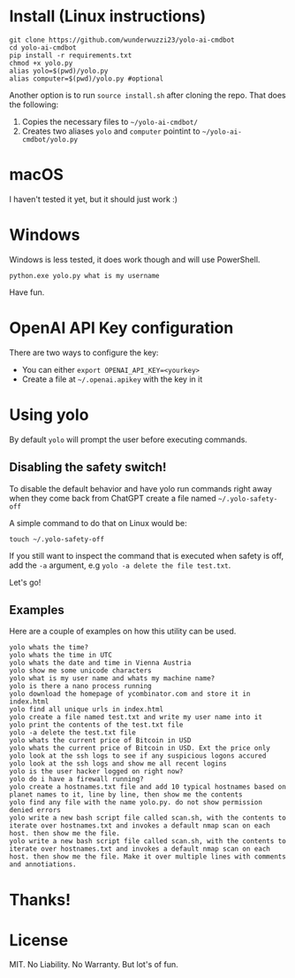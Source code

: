 # Install (Linux instructions)

```
git clone https://github.com/wunderwuzzi23/yolo-ai-cmdbot
cd yolo-ai-cmdbot
pip install -r requirements.txt
chmod +x yolo.py
alias yolo=$(pwd)/yolo.py
alias computer=$(pwd)/yolo.py #optional
```

Another option is to run `source install.sh` after cloning the repo. That does the following:
1. Copies the necessary files to `~/yolo-ai-cmdbot/`
2. Creates two aliases `yolo` and `computer` pointint to `~/yolo-ai-cmdbot/yolo.py`


# macOS 

I haven't tested it yet, but it should just work :)

# Windows

Windows is less tested, it does work though and will use PowerShell.

`python.exe yolo.py what is my username`

Have fun.

# OpenAI API Key configuration

There are two ways to configure the key:
- You can either `export OPENAI_API_KEY=<yourkey>`
- Create a file at `~/.openai.apikey` with the key in it

# Using yolo

By default `yolo` will prompt the user before executing commands.

## Disabling the safety switch!

To disable the default behavior and have yolo run commands right away when they come back from ChatGPT create a file named `~/.yolo-safety-off`

A simple command to do that on Linux would be:

```
touch ~/.yolo-safety-off
```

If you still want to inspect the command that is executed when safety is off, add the `-a` argument, e.g `yolo -a delete the file test.txt`.

Let's go!

## Examples

Here are a couple of examples on how this utility can be used.


```
yolo whats the time?
yolo whats the time in UTC
yolo whats the date and time in Vienna Austria
yolo show me some unicode characters
yolo what is my user name and whats my machine name?
yolo is there a nano process running
yolo download the homepage of ycombinator.com and store it in index.html
yolo find all unique urls in index.html
yolo create a file named test.txt and write my user name into it
yolo print the contents of the test.txt file
yolo -a delete the test.txt file
yolo whats the current price of Bitcoin in USD
yolo whats the current price of Bitcoin in USD. Ext the price only
yolo look at the ssh logs to see if any suspicious logons accured
yolo look at the ssh logs and show me all recent logins
yolo is the user hacker logged on right now?
yolo do i have a firewall running?
yolo create a hostnames.txt file and add 10 typical hostnames based on planet names to it, line by line, then show me the contents
yolo find any file with the name yolo.py. do not show permission denied errors
yolo write a new bash script file called scan.sh, with the contents to iterate over hostnames.txt and invokes a default nmap scan on each host. then show me the file. 
yolo write a new bash script file called scan.sh, with the contents to iterate over hostnames.txt and invokes a default nmap scan on each host. then show me the file. Make it over multiple lines with comments and annotiations.
```

# Thanks!

# License

MIT. No Liability. No Warranty. But lot's of fun.
